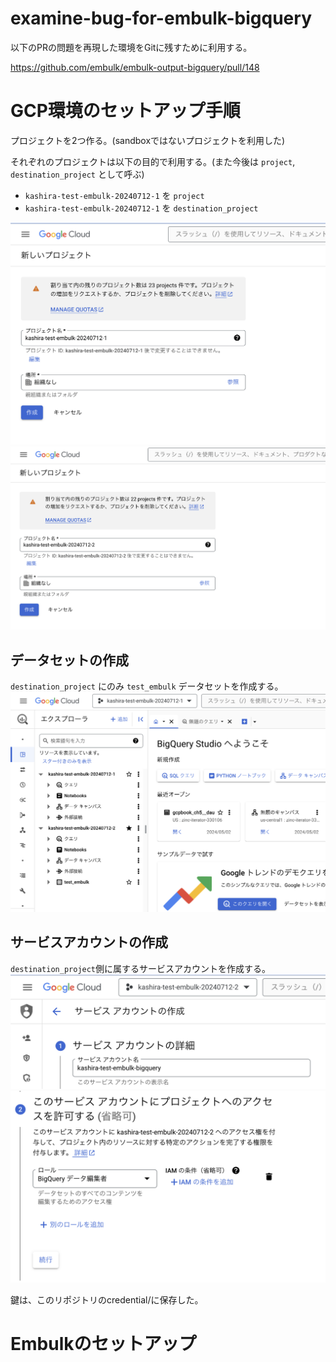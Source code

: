 # examine-bug-for-embulk-bigquery
以下のPRの問題を再現した環境をGitに残すために利用する。

https://github.com/embulk/embulk-output-bigquery/pull/148

# GCP環境のセットアップ手順
プロジェクトを2つ作る。(sandboxではないプロジェクトを利用した)

それぞれのプロジェクトは以下の目的で利用する。(また今後は `project`, `destination_project` として呼ぶ)
- `kashira-test-embulk-20240712-1` を `project`
- `kashira-test-embulk-20240712-1` を `destination_project`

![alt text](<image/create_project1.png>)
![alt text](<image/create_project2.png>)

## データセットの作成

`destination_project` にのみ `test_embulk` データセットを作成する。
![alt text](image/create_dataset.png)

## サービスアカウントの作成
`destination_project`側に属するサービスアカウントを作成する。
![alt text](image/create_sa.png)
![alt text](image/create_sa_role.png)

鍵は、このリポジトリのcredential/に保存した。

# Embulkのセットアップ
```
```